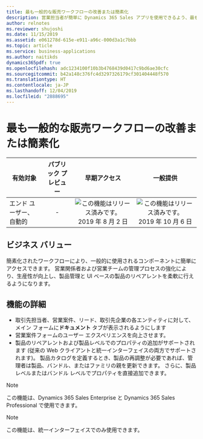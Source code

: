 ```yaml
---
title: 最も一般的な販売ワークフローの改善または簡素化
description: 営業担当者が簡単に Dynamics 365 Sales アプリを使用できるよう、最も一般的な営業ワークフローを改善または簡素化します。
author: relnotes
ms.reviewer: shujoshi
ms.date: 11/15/2019
ms.assetid: e061278d-615e-e911-a96c-000d3a1c7bbb
ms.topic: article
ms.service: business-applications
ms.author: naitikds
dynamics365pdf: true
ms.openlocfilehash: adc1234100f10b3b4768439d0417c9bd6ae30cfc
ms.sourcegitcommit: b42a148c376fc4d3297326179cf301404448f570
ms.translationtype: HT
ms.contentlocale: ja-JP
ms.lasthandoff: 12/04/2019
ms.locfileid: "2888695"
---
```

# <a name="improve-or-simplify-most-common-sales-workflows"></a>最も一般的な販売ワークフローの改善または簡素化


| 有効対象    |  パブリック プレビュー | 早期アクセス | 一般提供 | 
| ---------- | :----------: |:----------: |:----------: |
|エンド ユーザー、自動的|-|![この機能はリリース済みです。](/dynamics365-release-plan/media/green-checkmark.png "この機能はリリース済みです。") 2019 年 8 月 2 日| ![この機能はリリース済みです。](/dynamics365-release-plan/media/green-checkmark.png "この機能はリリース済みです。") 2019 年 10 月 6 日|


## <a name="business-value"></a>ビジネス バリュー
<!-- bv start -->
簡素化されたワークフローにより、一般的に使用されるコンポーネントに簡単にアクセスできます。 営業関係者および営業チームの管理プロセスの強化により、生産性が向上し、製品管理と UI ベースの製品のリペアレントを柔軟に行えるようになります。
<!-- bv end -->



## <a name="feature-details"></a>機能の詳細
<!--feature detail start -->
-  取引先担当者、営業案件、リード、取引先企業の各エンティティに対して、メイン フォームに**ドキュメント** タブが表示されるようにします
-  営業案件フォームのユーザー エクスペリエンスを向上させます。
-  製品のリペアレントおよび製品レベルでのプロパティの追加がサポートされます (従来の Web クライアントと統一インターフェイスの両方でサポートされます)。
   製品カタログを定義するとき、製品の再調整が必要であれば、管理者は製品、バンドル、またはファミリの親を更新できます。 さらに、製品レベルまたはバンドル レベルでプロパティを直接追加できます。 

> [!NOTE] 
> この機能は、Dynamics 365 Sales Enterprise と Dynamics 365 Sales Professional で使用できます。
<!--feature detail end -->


> [!NOTE]
> この機能は、統一インターフェイスでのみ使用できます。


